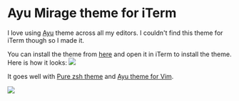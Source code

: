 # Ayu Mirage theme for iTerm
I love using [Ayu](https://github.com/dempfi/ayu) theme across all my editors. I couldn't find this theme for iTerm though so I made it.

You can install the theme from [here](https://cdn.rawgit.com/nikitavoloboev/my-mac-os/6aac6518/iterm/Ayu%20Dark.itermcolors) and open it in iTerm to install the theme. Here is how it looks:
![](https://i.imgur.com/wUrhEDa.png)

It goes well with [Pure zsh theme](https://github.com/sindresorhus/pure) and [Ayu theme for Vim](https://github.com/ayu-theme/ayu-vim).

![](https://i.imgur.com/yGO1mEw.png)